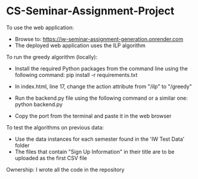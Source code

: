# CS-Seminar-Assignment-Project

To use the web application:

- Browse to: https://iw-seminar-assignment-generation.onrender.com
- The deployed web application uses the ILP algorithm

To run the greedy algorithm (locally):

- Install the required Python packages from the command line using the following command: pip install -r requirements.txt

- In index.html, line 17, change the action attribute from "/ilp" to "/greedy" 

- Run the backend.py file using the following command or a similar one: python backend.py

- Copy the port from the terminal and paste it in the web browser


To test the algorithms on previous data:


- Use the data instances for each semester found in the 'IW Test Data' folder
- The files that contain "Sign Up Information" in their title are to be uploaded as the first CSV file


Ownership: I wrote all the code in the repository

